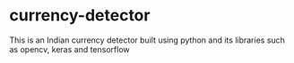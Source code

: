 # currency-detector
This is an Indian currency detector built using python and its libraries such as opencv, keras and tensorflow
